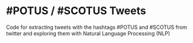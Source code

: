 # \#POTUS / \#SCOTUS Tweets

Code for extracting tweets with the hashtags #POTUS and #SCOTUS from twitter and exploring them with Natural Language Processing (NLP)
